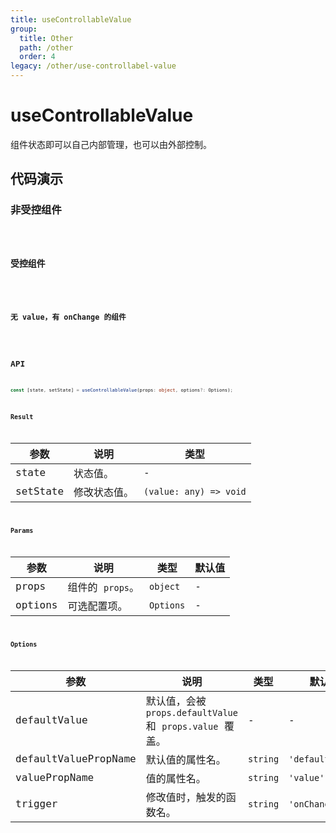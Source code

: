 ```yaml
---
title: useControllableValue
group:
  title: Other
  path: /other
  order: 4
legacy: /other/use-controllabel-value
---
```


# useControllableValue

组件状态即可以自己内部管理，也可以由外部控制。

## 代码演示

### 非受控组件

<code src="./demos/Demo1.tsx" />

### 受控组件

<code src="./demos/Demo2.tsx" />

### 无 value，有 onChange 的组件

<code src="./demos/Demo3.tsx" />

## API

```typescript
const [state, setState] = useControllableValue(props: object, options?: Options);
```

### Result

| 参数     | 说明         | 类型                   |
| -------- | ------------ | ---------------------- |
| state    | 状态值。     | -                      |
| setState | 修改状态值。 | `(value: any) => void` |

### Params

| 参数    | 说明             | 类型      | 默认值 |
| ------- | ---------------- | --------- | ------ |
| props   | 组件的 `props`。 | `object`  | -      |
| options | 可选配置项。     | `Options` | -      |

### Options

| 参数 | 说明 | 类型 | 默认值 |
| --- | --- | --- | --- |
| defaultValue | 默认值，会被 `props.defaultValue` 和 `props.value` 覆盖。 | - | - |
| defaultValuePropName | 默认值的属性名。 | `string` | `'defaultValue'` |
| valuePropName | 值的属性名。 | `string` | `'value'` |
| trigger | 修改值时，触发的函数名。 | `string` | `'onChange'` |
